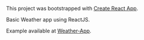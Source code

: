 This project was bootstrapped with [Create React App](https://github.com/facebook/create-react-app).


Basic Weather app using ReactJS. 

Example available at [Weather-App](https://weather.robertmsoriano.com/).